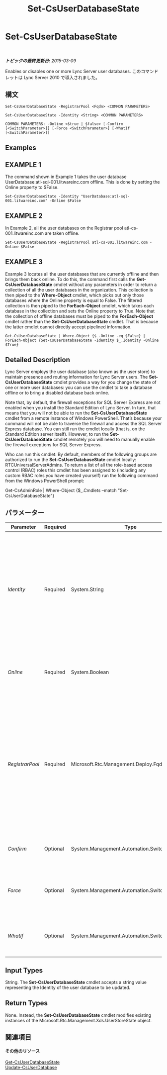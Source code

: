 ﻿---
title: Set-CsUserDatabaseState
TOCTitle: Set-CsUserDatabaseState
ms:assetid: c4d8fe5e-ebc1-443b-943d-fc54649e94fd
ms:mtpsurl: https://technet.microsoft.com/ja-jp/library/Gg412973(v=OCS.15)
ms:contentKeyID: 48273510
ms.date: 05/19/2016
mtps_version: v=OCS.15
ms.translationtype: HT
---

# Set-CsUserDatabaseState

 

_**トピックの最終更新日:** 2015-03-09_

Enables or disables one or more Lync Server user databases. このコマンドレットは Lync Server 2010 で導入されました。

## 構文

    Set-CsUserDatabaseState -RegistrarPool <Fqdn> <COMMON PARAMETERS>

    Set-CsUserDatabaseState -Identity <String> <COMMON PARAMETERS>

    COMMON PARAMETERS: -Online <$true | $false> [-Confirm [<SwitchParameter>]] [-Force <SwitchParameter>] [-WhatIf [<SwitchParameter>]]

## Examples

## EXAMPLE 1

The command shown in Example 1 takes the user database UserDatabase:atl-sql-001.litwareinc.com offline. This is done by setting the Online property to $False.

    Set-CsUserDatabaseState -Identity "UserDatabase:atl-sql-001.litwareinc.com" -Online $False

## EXAMPLE 2

In Example 2, all the user databases on the Registrar pool atl-cs-001.litwareinc.com are taken offline.

    Set-CsUserDatabaseState -RegistrarPool atl-cs-001.litwareinc.com -Online $False

## EXAMPLE 3

Example 3 locates all the user databases that are currently offline and then brings them back online. To do this, the command first calls the **Get-CsUserDatabaseState** cmdlet without any parameters in order to return a collection of all the user databases in the organization. This collection is then piped to the **Where-Object** cmdlet, which picks out only those databases where the Online property is equal to False. The filtered collection is then piped to the **ForEach-Object** cmdlet, which takes each database in the collection and sets the Online property to True. Note that the collection of offline databases must be piped to the **ForEach-Object** cmdlet rather than the **Set-CsUserDatabaseState** cmdlet. That is because the latter cmdlet cannot directly accept pipelined information.

    Get-CsUserDatabaseState | Where-Object {$_.Online -eq $False} | ForEach-Object {Set-CsUserDatabaseState -Identity $_.Identity -Online $True}

## Detailed Description

Lync Server employs the user database (also known as the user store) to maintain presence and routing information for Lync Server users. The **Set-CsUserDatabaseState** cmdlet provides a way for you change the state of one or more user databases: you can use the cmdlet to take a database offline or to bring a disabled database back online.

Note that, by default, the firewall exceptions for SQL Server Express are not enabled when you install the Standard Edition of Lync Server. In turn, that means that you will not be able to run the **Set-CsUserDatabaseState** cmdlet from a remote instance of Windows PowerShell. That’s because your command will not be able to traverse the firewall and access the SQL Server Express database. You can still run the cmdlet locally (that is, on the Standard Edition server itself). However, to run the **Set-CsUserDatabaseState** cmdlet remotely you will need to manually enable the firewall exceptions for SQL Server Express.

Who can run this cmdlet: By default, members of the following groups are authorized to run the **Set-CsUserDatabaseState** cmdlet locally: RTCUniversalServerAdmins. To return a list of all the role-based access control (RBAC) roles this cmdlet has been assigned to (including any custom RBAC roles you have created yourself) run the following command from the Windows PowerShell prompt:

Get-CsAdminRole | Where-Object {$\_.Cmdlets –match "Set-CsUserDatabaseState"}

## パラメーター


<table>
<colgroup>
<col style="width: 25%" />
<col style="width: 25%" />
<col style="width: 25%" />
<col style="width: 25%" />
</colgroup>
<thead>
<tr class="header">
<th>Parameter</th>
<th>Required</th>
<th>Type</th>
<th>Description</th>
</tr>
</thead>
<tbody>
<tr class="odd">
<td><p><em>Identity</em></p></td>
<td><p>Required</p></td>
<td><p>System.String</p></td>
<td><p>Unique identifier of the user database whose online status is to be modified. For example: -Identity &quot;UserDatabase:atl-sql-001.litwareinc.com&quot;.</p>
<p>You cannot use both Identity and RegistrarPool in the same command, nor can you use wildcards with either parameter.</p></td>
</tr>
<tr class="even">
<td><p><em>Online</em></p></td>
<td><p>Required</p></td>
<td><p>System.Boolean</p></td>
<td><p>When set to True ($True), makes a database available online. When set to False ($False), takes a database offline.</p></td>
</tr>
<tr class="odd">
<td><p><em>RegistrarPool</em></p></td>
<td><p>Required</p></td>
<td><p>Microsoft.Rtc.Management.Deploy.Fqdn</p></td>
<td><p>Fully qualified domain name (FQDN) of the Registrar pool hosting the user databases whose online status is to be modified. For example: -RegistrarPool atl-cs-001.litwareinc.com.</p>
<p>You cannot use both –Identity and –RegistrarPool in the same command, nor can you use wildcards with either parameter.</p></td>
</tr>
<tr class="even">
<td><p><em>Confirm</em></p></td>
<td><p>Optional</p></td>
<td><p>System.Management.Automation.SwitchParameter</p></td>
<td><p>コマンドの実行前に確認メッセージが表示されます。</p></td>
</tr>
<tr class="odd">
<td><p><em>Force</em></p></td>
<td><p>Optional</p></td>
<td><p>System.Management.Automation.SwitchParameter</p></td>
<td><p>Suppresses the display of any non-fatal error message that might arise when running the command.</p></td>
</tr>
<tr class="even">
<td><p><em>WhatIf</em></p></td>
<td><p>Optional</p></td>
<td><p>System.Management.Automation.SwitchParameter</p></td>
<td><p>実際にコマンドを実行しなくてもコマンドの実行結果がわかります。</p></td>
</tr>
</tbody>
</table>


## Input Types

String. The **Set-CsUserDatabaseState** cmdlet accepts a string value representing the Identity of the user database to be updated.

## Return Types

None. Instead, the **Set-CsUserDatabaseState** cmdlet modifies existing instances of the Microsoft.Rtc.Management.Xds.UserStoreState object.

## 関連項目

#### その他のリソース

[Get-CsUserDatabaseState](get-csuserdatabasestate.md)  
[Update-CsUserDatabase](update-csuserdatabase.md)

